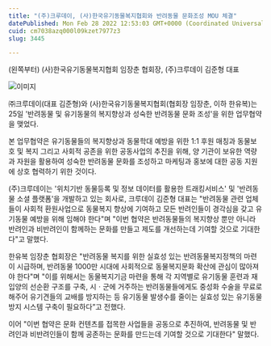 ```yaml
---
title: "(주)크루데이, (사)한국유기동물복지협회와 반려동물 문화조성 MOU 체결"
datePublished: Mon Feb 28 2022 12:53:03 GMT+0000 (Coordinated Universal Time)
cuid: cm7038azq000l09kzet7977z3
slug: 3445

---
```



(왼쪽부터) (사)한국유기동물복지협회 임장춘 협회장, (주)크루데이 김준형 대표

![이미지](https://cdn.hashnode.com/res/hashnode/image/upload/v1739254511161/b70c610b-01f6-49db-b5d4-4b1a4fa1069c.jpeg)

㈜크루데이(대표 김준형)와 (사)한국유기동물복지협회(협회장 임장춘, 이하 한유복)는 25일 '반려동물 및 유기동물의 복지향상과 성숙한 반려동물 문화 조성'을 위한 업무협약을 맺었다.

본 업무협약은 유기동물들의 복지향상과 동물학대 예방을 위한 1:1 후원 매칭과 동물보호 및 복지 그리고 사회적 공존을 위한 공동사업의 추진을 위해, 양 기관이 보유한 역량과 자원을 활용하여 성숙한 반려동물 문화를 조성하고 마케팅과 홍보에 대한 공동 지원에 상호 협력하기 위한 것이다.

(주)크루데이는 '위치기반 동물등록 및 정보 데이터를 활용한 트래킹서비스' 및 '반려동물 소셜 플랫폼'을 개발하고 있는 회사로, 크루데이 김준형 대표는 "반려동물 관련 업체들이 사회적 환원사업으로 동물복지 향상에 기여하고 모든 반려인들이 경각심을 갖고 유기동물 예방을 위해 임해야 한다"며 "이번 협약은 반려동물들의 복지향상 뿐만 아니라 반려인과 비반려인이 함께하는 문화를 만들고 제도를 개선하는데 기여할 것으로 기대한다"고 말했다.

한유복 임장춘 협회장은 "반려동물 복지를 위한 실효성 있는 반려동물복지정책의 마련이 시급하며, 반려동물 1000만 시대에 사회적으로 동물복지문화 확산에 관심이 많아져야 한다"며 "이를 위해서는 동물복지기금 마련을 통해 각 지역별로 유기동물 훈련과 재입양의 선순환 구조를 구축, 시ㆍ군에 거주하는 반려동물들에게도 중성화 수술을 무료로 해주어 유기견들의 교배를 방지하는 등 유기동물 발생수를 줄이는 실효성 있는 유기동물 방지 시스템 구축이 필요하다”고 전했다.

이어 "이번 협약은 문화 컨텐츠를 접목한 사업들을 공동으로 추진하여, 반려동물 및 반려인과 비반려인들이 함께 공존하는 문화를 만드는데 기여할 것으로 기대한다" 말했다.